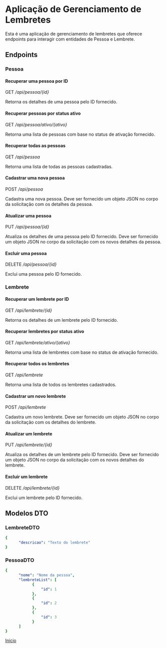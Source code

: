 # Aplicação de Gerenciamento de Lembretes

Esta é uma aplicação de gerenciamento de lembretes que oferece endpoints para interagir com entidades de Pessoa e Lembrete.

## Endpoints

### Pessoa

#### Recuperar uma pessoa por ID

GET */api/pessoa/{id}*

Retorna os detalhes de uma pessoa pelo ID fornecido.

#### Recuperar pessoas por status ativo

GET */api/pessoa/ativo/{ativo}*


Retorna uma lista de pessoas com base no status de ativação fornecido.

#### Recuperar todas as pessoas

GET */api/pessoa*

Retorna uma lista de todas as pessoas cadastradas.

#### Cadastrar uma nova pessoa

POST */api/pessoa*

Cadastra uma nova pessoa. Deve ser fornecido um objeto JSON no corpo da solicitação com os detalhes da pessoa.

#### Atualizar uma pessoa

PUT */api/pessoa/{id}*

Atualiza os detalhes de uma pessoa pelo ID fornecido. Deve ser fornecido um objeto JSON no corpo da solicitação com os novos detalhes da pessoa.

#### Excluir uma pessoa

DELETE */api/pessoa/{id}*

Exclui uma pessoa pelo ID fornecido.

### Lembrete

#### Recuperar um lembrete por ID

GET */api/lembrete/{id}*

Retorna os detalhes de um lembrete pelo ID fornecido.

#### Recuperar lembretes por status ativo

GET */api/lembrete/ativo/{ativo}*

Retorna uma lista de lembretes com base no status de ativação fornecido.

#### Recuperar todos os lembretes

GET */api/lembrete*

Retorna uma lista de todos os lembretes cadastrados.

#### Cadastrar um novo lembrete

POST */api/lembrete*

Cadastra um novo lembrete. Deve ser fornecido um objeto JSON no corpo da solicitação com os detalhes do lembrete.

#### Atualizar um lembrete

PUT */api/lembrete/{id}*

Atualiza os detalhes de um lembrete pelo ID fornecido. Deve ser fornecido um objeto JSON no corpo da solicitação com os novos detalhes do lembrete.

#### Excluir um lembrete

DELETE */api/lembrete/{id}*

Exclui um lembrete pelo ID fornecido.

## Modelos DTO

### LembreteDTO

```yaml
{
      "descricao": "Texto do lembrete"
}
```

### PessoaDTO

```yaml
{
      "nome": "Nome da pessoa",
      "lembreteList": [
            {
                "id": 1
            },
            {
                "id": 2
            },
            {
                "id": 3
            }
      ]
}
```
[Inicio](#aplicação-de-gerenciamento-de-lembretes)
